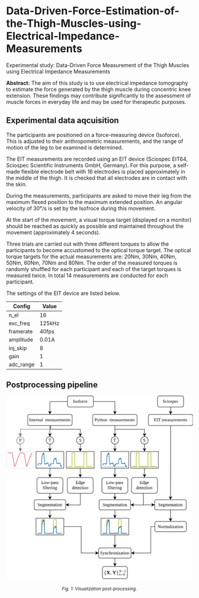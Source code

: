 # Data-Driven-Force-Estimation-of-the-Thigh-Muscles-using-Electrical-Impedance-Measurements
Experimental study: Data-Driven Force Measurement of the Thigh Muscles using Electrical Impedance Measurements

**Abstract:** The aim of this study is to use electrical impedance tomography to estimate the 
force generated by the thigh muscle during concentric knee extension. 
These findings may contribute significantly to the assessment of muscle forces 
in everyday life and may be used for therapeutic purposes.

## Experimental data aqcuisition

The participants are positioned on a force-measuring device (Isoforce).
This is adjusted to their anthropometric measurements, and the range of motion of 
the leg to be examined is determined.

The EIT measurements are recorded using an EIT device (Sciospec EIT64, Sciospec 
Scientific Instruments GmbH, Germany). 
For this purpose, a self-made flexible electrode belt with 16 electrodes is
placed approximately in the middle of the thigh.
It is checked that all electrodes are in contact with the skin.

During the measurements, participants are asked to move their leg from the 
maximum flexed position to the maximum extended position.
An angular velocity of 30°/s is set by the Isofroce during this movement.

At the start of the movement, a visual torque target (displayed on a monitor) 
should be reached as quickly as possible and maintained throughout the movement (approximately 4 seconds).

Three trials are carried out with three different torques to allow the participants to become accustomed to the optical torque target.
The optical torque targets for the actual measurements are: 20Nm, 30Nm, 40Nm, 50Nm, 60Nm, 70Nm and 80Nm. 
The order of the measured torques is randomly shuffled for each participant and each of the target torques is measured twice.
In total 14 measurements are conducted for each participant.

The settings of the EIT device are listed below.

<div align="center">

| Config   | Value  | 
|----------|--------|
| n_el     | 16     |
| exc_freq | 125kHz |
| framerate| 40fps  |
| amplitude|  0.01A |
| inj_skip |  8     |
| gain     |  1     |
| adc_range|  1     |
</div>

## Postprocessing pipeline

<p align="center">
  <img src="imgs/flowchart_gh.png" alt="Flowchart" width="650px">
</p>
<p align="center" style="font-size: smaller;">
  <em>Fig. 1: Visualization post-processing.</em>
</p>
